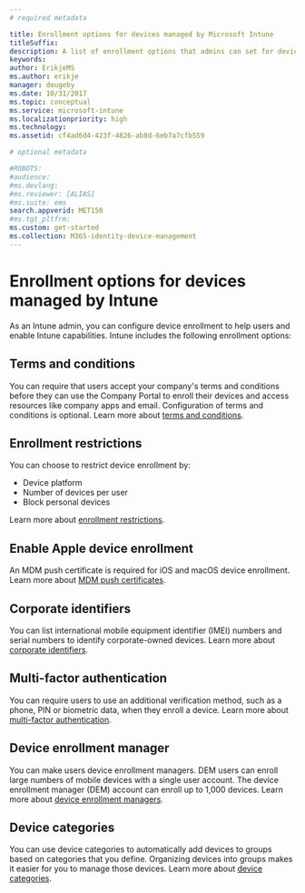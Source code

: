 ```yaml
---
# required metadata

title: Enrollment options for devices managed by Microsoft Intune
titleSuffix: 
description: A list of enrollment options that admins can set for devices managed by Microsoft Intune.
keywords:
author: ErikjeMS
ms.author: erikje
manager: dougeby
ms.date: 10/31/2017
ms.topic: conceptual
ms.service: microsoft-intune
ms.localizationpriority: high
ms.technology:
ms.assetid: cf4ad6d4-423f-4826-ab8d-6eb7a7cfb559

# optional metadata

#ROBOTS:
#audience:
#ms.devlang:
#ms.reviewer: [ALIAS]
#ms.suite: ems
search.appverid: MET150
#ms.tgt_pltfrm:
ms.custom: get-started
ms.collection: M365-identity-device-management
---
```


# Enrollment options for devices managed by Intune

As an Intune admin, you can configure device enrollment to help users and enable Intune capabilities.  Intune includes the following enrollment options:

## Terms and conditions

You can require that users accept your company's terms and conditions before they can use the Company Portal to enroll their devices and access resources like company apps and email. Configuration of terms and conditions is optional. Learn more about [terms and conditions](terms-and-conditions-create.md).

## Enrollment restrictions

You can choose to restrict device enrollment by:
- Device platform
- Number of devices per user
- Block personal devices

Learn more about [enrollment restrictions](enrollment-restrictions-set.md).

## Enable Apple device enrollment

An MDM push certificate is required for iOS and macOS device enrollment. Learn more about [MDM push certificates](apple-mdm-push-certificate-get.md).

## Corporate identifiers

You can list international mobile equipment identifier (IMEI) numbers and serial numbers to identify corporate-owned devices. Learn more about [corporate identifiers](corporate-identifiers-add.md).
## Multi-factor authentication

You can require users to use an additional verification method, such as a phone, PIN or biometric data, when they enroll a device. Learn more about [multi-factor authentication](multi-factor-authentication.md).

## Device enrollment manager
You can make users device enrollment managers.  DEM users can enroll large numbers of mobile devices with a single user account. The device enrollment manager (DEM) account can enroll up to 1,000 devices. Learn more about [device enrollment managers](device-enrollment-manager-enroll.md).

## Device categories

You can use device categories to automatically add devices to groups based on categories that you define. Organizing devices into groups makes it easier for you to manage those devices. Learn more about [device categories](device-group-mapping.md).
